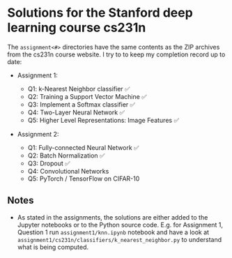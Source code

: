 # Solutions for the Stanford deep learning course cs231n 

The `assignment<#>` directories have the same contents as the ZIP archives from the cs231n course website. I try to to keep my completion record up to date:

- Assignment 1:
   - Q1: k-Nearest Neighbor classifier :white_check_mark:
   - Q2: Training a Support Vector Machine :white_check_mark: 
   - Q3: Implement a Softmax classifier :white_check_mark: 
   - Q4: Two-Layer Neural Network :white_check_mark:
   - Q5: Higher Level Representations: Image Features :white_check_mark:

- Assignment 2:
   - Q1: Fully-connected Neural Network :white_check_mark:
   - Q2: Batch Normalization :white_check_mark:
   - Q3: Dropout :white_check_mark:
   - Q4: Convolutional Networks
   - Q5: PyTorch / TensorFlow on CIFAR-10

## Notes
- As stated in the assignments, the solutions are either added to the Jupyter notebooks or to the Python source code. E.g. for Assignment 1, Question 1 run `assignment1/knn.ipynb` notebook and have a look at `assignment1/cs231n/classifiers/k_nearest_neighbor.py` to understand what is being computed.
